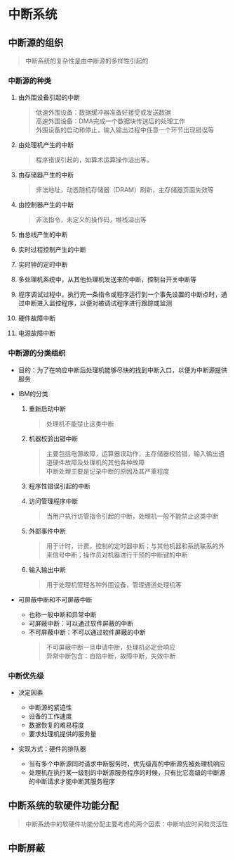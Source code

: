# 中断系统
## 中断源的组织
> 中断系统的复杂性是由中断源的多样性引起的
### 中断源的种类
1. 由外围设备引起的中断
   > 低速外围设备：数据缓冲器准备好接受或发送数据\
   > 高速外围设备：DMA完成一个数据块传送后的处理工作\
   > 外围设备的启动和停止，输入输出过程中任意一个环节出现错误等

2. 由处理机产生的中断
   > 程序错误引起的，如算术运算操作溢出等。
   
3. 由存储器产生的中断
   > 非法地址，动态随机存储器（DRAM）刷新，主存储器页面失效等

4. 由控制器产生的中断
   > 非法指令，未定义的操作码，堆栈溢出等

5. 由总线产生的中断
6. 实时过程控制产生的中断
7. 实时钟的定时中断
8. 多处理机系统中，从其他处理机发送来的中断，控制台开关中断等
9.  程序调试过程中，执行完一条指令或程序运行到一个事先设置的中断点时，通过中断进入监控程序，以便对被调试程序进行跟踪或监测
10. 硬件故障中断
11. 电源故障中断


### 中断源的分类组织
- 目的：为了在响应中断后处理机能够尽快的找到中断入口，以便为中断源提供服务
- IBM的分类
   1. 重新启动中断
      > 处理机不能禁止这类中断
   2. 机器校验出错中断
      > 主要包括电源故障，运算器误动作，主存储器校验错，输入输出通道硬件故障及处理机的其他各种故障\
      > 中断处理主要是记录中断的原因及其严重程度
   3. 程序性错误引起的中断
   4. 访问管理程序中断
      > 当用户执行访管指令引起的中断，处理机一般不能禁止这类中断
   5. 外部事件中断
      > 用于计时，计费，控制的定时器中断；与其他机器和系统联系的外来信号中断；操作员对机器进行干预的中断键的中断

   6. 输入输出中断
      > 用于处理机管理各种外围设备，管理通道处理机等

- 可屏蔽中断和不可屏蔽中断
  - 也称一般中断和异常中断
  - 可屏蔽中断：可以通过软件屏蔽的中断
  - 不可屏蔽中断：不可以通过软件屏蔽的中断
    > 不可屏蔽中断一旦申请中断，处理机必定会响应\
    > 异常中断包含：自陷中断，故障中断，失效中断 

### 中断优先级
- 决定因素
  - 中断源的紧迫性
  - 设备的工作速度
  - 数据恢复的难易程度
  - 要求处理机提供的服务量

- 实现方式：硬件的排队器   
  - 当有多个中断源同时请求中断服务时，优先级高的中断源先被处理机响应
  - 处理机在执行某一级别的中断源服务程序的时候，只有比它高级的中断源的中断请求才能中断其服务程序
  
## 中断系统的软硬件功能分配
> 中断系统中的软硬件功能分配主要考虑的两个因素：中断响应时间和灵活性

## 中断屏蔽
